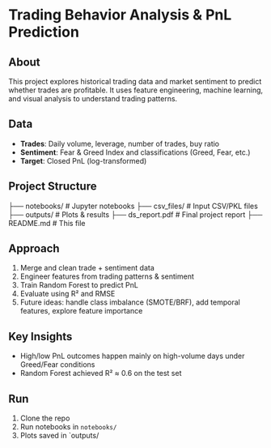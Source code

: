 # Trading Behavior Analysis & PnL Prediction

## About
This project explores historical trading data and market sentiment to predict whether trades are profitable. It uses feature engineering, machine learning, and visual analysis to understand trading patterns.

## Data
- **Trades**: Daily volume, leverage, number of trades, buy ratio
- **Sentiment**: Fear & Greed Index and classifications (Greed, Fear, etc.)
- **Target**: Closed PnL (log-transformed)

## Project Structure
├── notebooks/ # Jupyter notebooks
├── csv_files/ # Input CSV/PKL files
├── outputs/ # Plots & results
├── ds_report.pdf # Final project report
├── README.md # This file

## Approach
1. Merge and clean trade + sentiment data
2. Engineer features from trading patterns & sentiment
3. Train Random Forest to predict PnL
4. Evaluate using R² and RMSE
5. Future ideas: handle class imbalance (SMOTE/BRF), add temporal features, explore feature importance

## Key Insights
- High/low PnL outcomes happen mainly on high-volume days under Greed/Fear conditions
- Random Forest achieved R² ≈ 0.6 on the test set

## Run
1. Clone the repo
2. Run notebooks in `notebooks/`
3. Plots saved in `outputs/
